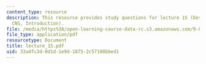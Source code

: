 ```yaml
---
content_type: resource
description: This resource provides study questions for lecture 15 (Development of
  CNS, Introduction).
file: /media/https%3A/open-learning-course-data-rc.s3.amazonaws.com/9-01-neuroscience-and-behavior-fall-2003/33a4fc3d0d1d1e9d18752c57108bbed1_lecture_15.pdf
file_type: application/pdf
resourcetype: Document
title: lecture_15.pdf
uid: 33a4fc3d-0d1d-1e9d-1875-2c57108bbed1
---
```

